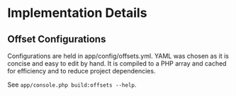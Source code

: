 # Implementation Details

## Offset Configurations

Configurations are held in app/config/offsets.yml. YAML was chosen as it is
concise and easy to edit by hand. It is compiled to a PHP array and cached
for efficiency and to reduce project dependencies.

See `app/console.php build:offsets --help`.

